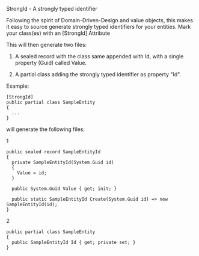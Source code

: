 StrongId - A strongly typed identifier

Following the spirit of Domain-Driven-Design and value objects, this makes it easy to source generate strongly typed identifiers for your entities.
Mark your class(es) with an [StrongId] Attribute

This will then generate two files:

1) A sealed record with the class same appended with Id, with a single property (Guid) called Value.

2) A partial class adding the strongly typed identifier as property "Id".

Example:

    [StrongId]
    public partial class SampleEntity
    {
      ...
    }

will generate the following files:

1

    public sealed record SampleEntityId
    {
      private SampleEntityId(System.Guid id)
      {
        Value = id;
      }

      public System.Guid Value { get; init; }

      public static SampleEntityId Create(System.Guid id) => new SampleEntityId(id);
    }
    
2

    public partial class SampleEntity
    {
      public SampleEntityId Id { get; private set; }
    }
